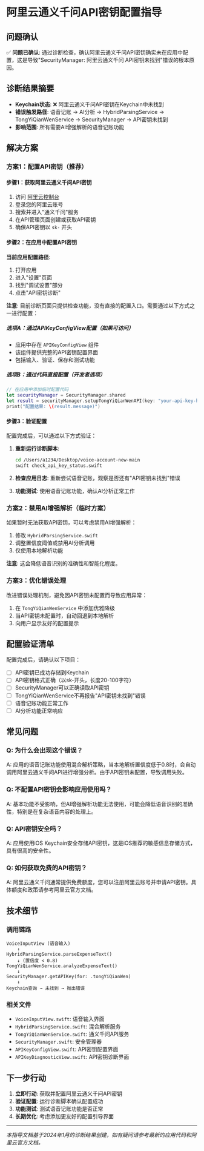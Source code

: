 # 阿里云通义千问API密钥配置指导

## 问题确认

✅ **问题已确认**: 通过诊断检查，确认阿里云通义千问API密钥确实未在应用中配置，这是导致"SecurityManager: 阿里云通义千问 API密钥未找到"错误的根本原因。

## 诊断结果摘要

- **Keychain状态**: ❌ 阿里云通义千问API密钥在Keychain中未找到
- **错误触发路径**: 语音记账 → AI分析 → HybridParsingService → TongYiQianWenService → SecurityManager → API密钥未找到
- **影响范围**: 所有需要AI增强解析的语音记账功能

## 解决方案

### 方案1：配置API密钥（推荐）

#### 步骤1：获取阿里云通义千问API密钥

1. 访问 [阿里云控制台](https://ecs.console.aliyun.com/)
2. 登录您的阿里云账号
3. 搜索并进入"通义千问"服务
4. 在API管理页面创建或获取API密钥
5. 确保API密钥以 `sk-` 开头

#### 步骤2：在应用中配置API密钥

**当前应用配置路径**:
1. 打开应用
2. 进入"设置"页面
3. 找到"调试设置"部分
4. 点击"API密钥诊断"

**注意**: 目前诊断页面只提供检查功能，没有直接的配置入口。需要通过以下方式之一进行配置：

##### 选项A：通过APIKeyConfigView配置（如果可访问）
- 应用中存在 `APIKeyConfigView` 组件
- 该组件提供完整的API密钥配置界面
- 包括输入、验证、保存和测试功能

##### 选项B：通过代码直接配置（开发者选项）
```swift
// 在应用中添加临时配置代码
let securityManager = SecurityManager.shared
let result = securityManager.setupTongYiQianWenAPI(key: "your-api-key-here")
print("配置结果: \(result.message)")
```

#### 步骤3：验证配置

配置完成后，可以通过以下方式验证：

1. **重新运行诊断脚本**:
   ```bash
   cd /Users/a1234/Desktop/voice-account-new-main
   swift check_api_key_status.swift
   ```

2. **检查应用日志**: 重新尝试语音记账，观察是否还有"API密钥未找到"错误

3. **功能测试**: 使用语音记账功能，确认AI分析正常工作

### 方案2：禁用AI增强解析（临时方案）

如果暂时无法获取API密钥，可以考虑禁用AI增强解析：

1. 修改 `HybridParsingService.swift`
2. 调整置信度阈值或禁用AI分析调用
3. 仅使用本地解析功能

**注意**: 这会降低语音识别的准确性和智能化程度。

### 方案3：优化错误处理

改进错误处理机制，避免因API密钥未配置而导致应用异常：

1. 在 `TongYiQianWenService` 中添加优雅降级
2. 当API密钥未配置时，自动回退到本地解析
3. 向用户显示友好的配置提示

## 配置验证清单

配置完成后，请确认以下项目：

- [ ] API密钥已成功存储到Keychain
- [ ] API密钥格式正确（以sk-开头，长度20-100字符）
- [ ] SecurityManager可以正确读取API密钥
- [ ] TongYiQianWenService不再报告"API密钥未找到"错误
- [ ] 语音记账功能正常工作
- [ ] AI分析功能正常响应

## 常见问题

### Q: 为什么会出现这个错误？
A: 应用的语音记账功能使用混合解析策略，当本地解析置信度低于0.8时，会自动调用阿里云通义千问API进行增强分析。由于API密钥未配置，导致调用失败。

### Q: 不配置API密钥会影响应用使用吗？
A: 基本功能不受影响，但AI增强解析功能无法使用，可能会降低语音识别的准确性，特别是在复杂语音内容的处理上。

### Q: API密钥安全吗？
A: 应用使用iOS Keychain安全存储API密钥，这是iOS推荐的敏感信息存储方式，具有很高的安全性。

### Q: 如何获取免费的API密钥？
A: 阿里云通义千问通常提供免费额度，您可以注册阿里云账号并申请API密钥。具体额度和政策请参考阿里云官方文档。

## 技术细节

### 调用链路
```
VoiceInputView (语音输入)
    ↓
HybridParsingService.parseExpenseText()
    ↓ (置信度 < 0.8)
TongYiQianWenService.analyzeExpenseText()
    ↓
SecurityManager.getAPIKey(for: .tongYiQianWen)
    ↓
Keychain查询 → 未找到 → 抛出错误
```

### 相关文件
- `VoiceInputView.swift`: 语音输入界面
- `HybridParsingService.swift`: 混合解析服务
- `TongYiQianWenService.swift`: 通义千问API服务
- `SecurityManager.swift`: 安全管理器
- `APIKeyConfigView.swift`: API密钥配置界面
- `APIKeyDiagnosticView.swift`: API密钥诊断界面

## 下一步行动

1. **立即行动**: 获取并配置阿里云通义千问API密钥
2. **验证配置**: 运行诊断脚本确认配置成功
3. **功能测试**: 测试语音记账功能是否正常
4. **长期优化**: 考虑添加更友好的配置引导界面

---

*本指导文档基于2024年1月的诊断结果创建，如有疑问请参考最新的应用代码和阿里云官方文档。*